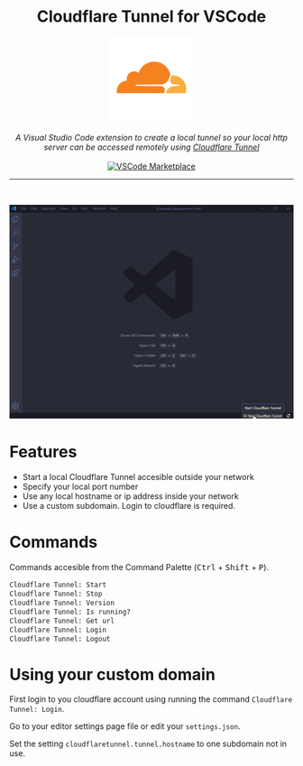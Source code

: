 <div align="center">
    <h1>Cloudflare Tunnel for VSCode</h1>
    <a href="https://marketplace.visualstudio.com/items?itemName=IvanArjona.cloudflaretunnel">
        <img src="images/icon.png" width="150px" alt="VSCode Marketplace badge" />
    </a>
    <br>
    <br>
    <em>A Visual Studio Code extension to create a local tunnel so your local http server can be accessed remotely using <a href="https://www.cloudflare.com/es-es/products/tunnel/">Cloudflare Tunnel</a></em>
    <br>
    <br>
    <a href="https://marketplace.visualstudio.com/items?itemName=IvanArjona.cloudflaretunnel"><img src="https://img.shields.io/visual-studio-marketplace/azure-devops/installs/total/IvanArjona.cloudflaretunnel?color=%23007ACC&logo=Visual%20Studio%20Code&logoColor=%23007ACC&style=for-the-badge" alt="VSCode Marketplace" /></a>
</div>

<hr>

<br>

![Preview](images/preview.gif)

# Features

- Start a local Cloudflare Tunnel accesible outside your network
- Specify your local port number
- Use any local hostname or ip address inside your network
- Use a custom subdomain. Login to cloudflare is required.

# Commands

Commands accesible from the Command Palette (<kbd>Ctrl</kbd> + <kbd>Shift</kbd> + <kbd>P</kbd>).

```
Cloudflare Tunnel: Start
Cloudflare Tunnel: Stop
Cloudflare Tunnel: Version
Cloudflare Tunnel: Is running?
Cloudflare Tunnel: Get url
Cloudflare Tunnel: Login
Cloudflare Tunnel: Logout
```

# Using your custom domain

First login to you cloudflare account using running the command `Cloudflare Tunnel: Login`.

Go to your editor settings page file or edit your `settings.json`.

Set the setting `cloudflaretunnel.tunnel.hostname` to one subdomain not in use.

